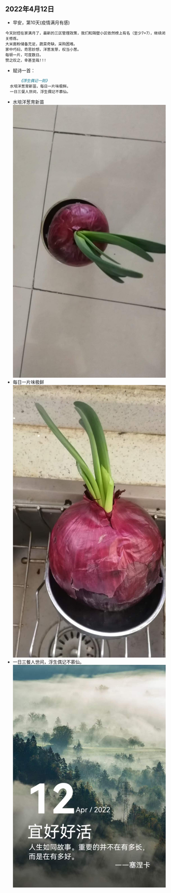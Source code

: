## 2022年4月12日
- 早安，第10天(疫情满月有感)
```
今天封控在家满月了，最新的三区管理政策，我们和隔壁小区依然榜上有名（至少7+7），继续闭关修炼。
大米面粉储备充足，蔬菜奇缺，采购困难。
家中巧妇，奇思妙想，洋葱发芽，权当小葱。
每顿一片，可度数日。
赞之叹之，幸甚至哉!!!
```
- 赋诗一首：
```markdown
      《浮生偶记一则》
  水培洋葱育新苗，每日一片味极鲜。
  一日三餐人世间，浮生偶记不慕仙。
```  
- 水培洋葱育新苗
![详情](./20220412c.jpg)
- 每日一片味极鲜  
![详情](./20220412b.jpg)
- 一日三餐人世间，浮生偶记不慕仙。  
![详情](./20220412a.jpg)
